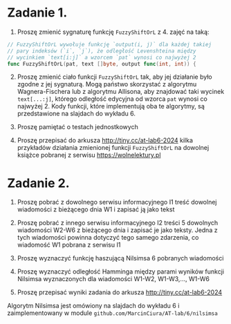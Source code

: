 # Zadanie 1.

1. Proszę zmienić sygnaturę funkcję `FuzzyShiftOrL` z 4. zajęć na taką:

```go
// FuzzyShiftOrL wywołuje funkcję `output(i, j)` dla każdej takiej
// pary indeksów (`i`, `j`), że odległość Levenshteina między
// wycinkiem `text[i:j]` a wzorcem `pat` wynosi co najwyżej 2
func FuzzyShiftOrL(pat, text []byte, output func(int, int)) {
```

2. Proszę zmienić ciało funkcji `FuzzyShiftOrL` tak, aby jej działanie
było zgodne z jej sygnaturą. Mogą państwo skorzystać z algorytmu
Wagnera-Fischera lub z algorytmu Allisona, aby znajdować taki wycinek
`text[...:j]`, którego odległość edycyjna od wzorca `pat` wynosi
co najwyżej 2. Kody funkcji, które implementują oba te algorytmy,
są przedstawione na slajdach do wykładu 6.

3. Proszę pamiętać o testach jednostkowych

4. Proszę przepisać do arkusza http://tiny.cc/at-lab6-2024 kilka
przykładów działania zmienionej funkcji `FuzzyShiftOrL` na dowolnej
książce pobranej z serwisu https://wolnelektury.pl


# Zadanie 2.

1. Proszę pobrać z dowolnego serwisu informacyjnego I1 treść dowolnej
wiadomości z bieżącego dnia W1 i zapisać ją jako tekst

2. Proszę pobrać z innego serwisu informacyjnego I2 treści 5 dowolnych
wiadomości W2-W6 z bieżącego dnia i zapisać je jako teksty. Jedna z
tych wiadomości powinna dotyczyć tego samego zdarzenia, co wiadomość
W1 pobrana z serwisu I1

3. Proszę wyznaczyć funkcję haszującą Nilsimsa 6 pobranych wiadomości

4. Proszę wyznaczyć odległość Hamminga między parami wyników funkcji
Nilsimsa wyznaczonych dla wiadomości W1-W2, W1-W3,..., W1-W6

5. Proszę przepisać wyniki zadania do arkusza
http://tiny.cc/at-lab6-2024

Algorytm Nilsimsa jest omówiony na slajdach do wykładu 6 i
zaimplementowany w module `github.com/MarcinCiura/AT-lab/6/nilsimsa`